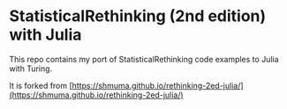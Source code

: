 # StatisticalRethinking (2nd edition) with Julia

This repo contains my port of StatisticalRethinking code examples to Julia with Turing.

It is forked from [https://shmuma.github.io/rethinking-2ed-julia/](https://shmuma.github.io/rethinking-2ed-julia/)
